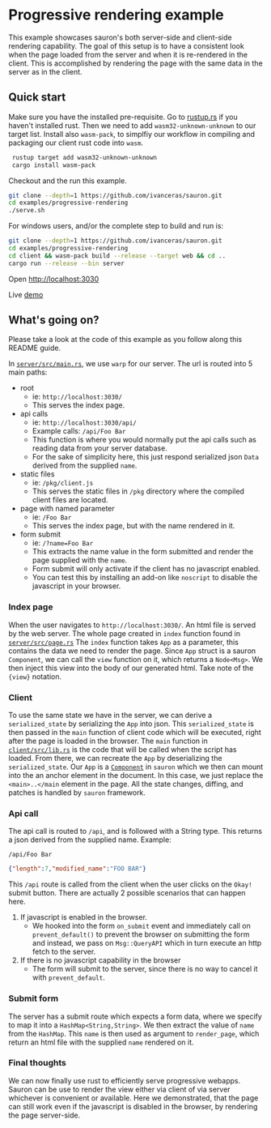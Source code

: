 # Progressive rendering example

This example showcases sauron's both server-side and client-side rendering capability.
The goal of this setup is to have a consistent look when the page loaded from the server and when it is re-rendered in the client.
This is accomplished by rendering the page with the same data in the server as in the client.


## Quick start

Make sure you have the installed pre-requisite.
Go to [rustup.rs](http://rustup.rs) if you haven't installed rust.
Then we need to add `wasm32-unknown-unknown` to our target list.
Install also `wasm-pack`, to simplfiy our workflow in compiling and packaging our client rust code into `wasm`.

```sh
 rustup target add wasm32-unknown-unknown
 cargo install wasm-pack
```

Checkout and the run this example.
```sh
git clone --depth=1 https://github.com/ivanceras/sauron.git
cd examples/progressive-rendering
./serve.sh
```

For windows users, and/or the complete step to build and run is:
```sh
git clone --depth=1 https://github.com/ivanceras/sauron.git
cd examples/progressive-rendering
cd client && wasm-pack build --release --target web && cd ..
cargo run --release --bin server
```
Open [http://localhost:3030](http://localhost:3030)

Live [demo](https://progressive-rendering.herokuapp.com/)

## What's going on?
Please take a look at the code of this example as you follow along this README guide.

In [`server/src/main.rs`](https://github.com/ivanceras/sauron/blob/master/examples/progressive-rendering/server/src/main.rs), we use `warp` for our server.
The url is routed into 5 main paths:
- root
    - ie: `http://localhost:3030/`
    - This serves the index page.
- api calls
    - ie: `http://localhost:3030/api/`
    - Example calls: `/api/Foo Bar`
    - This function is where you would normally put the api calls such as reading data from your server database.
    - For the sake of simplicity here, this just respond serialized json `Data` derived from the supplied `name`.
- static files
    - ie: `/pkg/client.js`
    - This serves the static files in `/pkg` directory where the compiled client files are located.
- page with named parameter
    - ie: `/Foo Bar`
    - This serves the index page, but with the name rendered in it.
- form submit
    - ie: `/?name=Foo Bar`
    - This extracts the name value in the form submitted and render the page supplied with the `name`.
    - Form submit will only activate if the client has no javascript enabled.
    - You can test this by installing an add-on like `noscript` to disable the javascript in your browser.

### Index page
When the user navigates to `http://localhost:3030/`. An html file is served by the web server.
The whole page created in `index` function found in [`server/src/page.rs`](https://github.com/ivanceras/sauron/blob/master/examples/progressive-rendering/server/src/page.rs)
The `index` function takes `App` as a parameter, this contains the data we need to render the page.
Since `App` struct is a sauron `Component`, we can call the `view` function on it, which returns a `Node<Msg>`.
We then inject this view into the body of our generated html. Take note of the `{view}` notation.

### Client
To use the same state we have in the server, we can derive a `serialized_state` by serializing the `App` into json.
This `serialized_state` is then passed in the `main` function of client code which will be executed, right after the page is loaded in the browser.
The `main` function in [`client/src/lib.rs`](https://github.com/ivanceras/sauron/blob/master/examples/progressive-rendering/client/src/lib.rs) is the code that will be called when the script has loaded.
From there, we can recreate the `App` by deserializing the `serialized_state`. Our `App` is a [`Component`](https://docs.rs/sauron/0.34.0/sauron/trait.Component.html) in `sauron` which we then can mount into the an anchor element in the document.
In this case, we just replace the `<main>..</main` element in the page. All the state changes, diffing, and patches is handled by `sauron` framework.

### Api call
The api call is routed to `/api`, and is followed with a String type.
This returns a json derived from the supplied name.
Example:

`/api/Foo Bar`

```json
{"length":7,"modified_name":"FOO BAR"}
```
This `/api` route is called from the client when the user clicks on the `Okay!` submit button.
There are actually 2 possible scenarios that can happen here.

1. If javascript is enabled in the browser.
    - We hooked into the form `on_submit` event and immediately call on `prevent_default()` to prevent the browser on submitting the form
    and instead, we pass on `Msg::QueryAPI` which in turn execute an http fetch to the server.
2. If there is no javascript capability in the browser
    - The form will submit to the server, since there is no way to cancel it with `prevent_default`.

### Submit form
The server has a submit route which expects a form data, where we specify to map it into a `HashMap<String,String>`.
We then extract the value of `name` from the `HashMap`. This `name` is then used as argument to `render_page`, which return an html file with the supplied `name` rendered on it.


### Final thoughts
We can now finally use rust to efficiently serve progressive webapps.
Sauron can be use to render the view either via client of via server whichever is convenient or available.
Here we demonstrated, that the page can still work even if the javascript is disabled in the browser, by rendering the page server-side.
